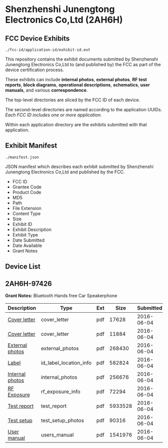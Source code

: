 # Shenzhenshi Junengtong Electronics Co,Ltd (2AH6H)
## FCC Device Exhibits

```
./fcc-id/application-id/exhibit-id.ext
```

This repository contains the exhibit documents submitted by Shenzhenshi Junengtong Electronics Co,Ltd to (and published by) the FCC as part of the device certification process.

These exhibits can include **internal photos**, **external photos**, **RF test reports**, **block diagrams**, **operational descriptions**, **schematics**, **user manuals**, and various **correspondence**.

The top-level directories are sliced by the FCC ID of each device.

The second-level directories are named according to the application UUIDs. *Each FCC ID includes one or more application.*

Within each application directory are the exhibits submitted with that application. 

## Exhibit Manifest

```
./manifest.json
```

JSON manifest which describes each exhibit submitted by Shenzhenshi Junengtong Electronics Co,Ltd and published by the FCC.

- FCC ID
- Grantee Code
- Product Code
- MD5
- Path
- File Extension
- Content Type
- Size
- Exhibit ID
- Exhibit Description
- Exhibit Type
- Date Submitted
- Date Available
- Grant Notes

## Device List
## 2AH6H-97426
**Grant Notes:** Bluetooth Hands free Car Speakerphone

| Description | Type | Ext | Size | Submitted | Available |
| ----------- | ---- | --- | ---- | --------- | --------- |
| [Cover letter](2AH6H-97426/fd29a46dec8154a628b7e84fb266e7fe/3017528.pdf) | cover_letter | pdf | 17628 | 2016-06-04 | 2016-06-04 |
| [Cover letter](2AH6H-97426/fd29a46dec8154a628b7e84fb266e7fe/3017529.pdf) | cover_letter | pdf | 11884 | 2016-06-04 | 2016-06-04 |
| [External photos](2AH6H-97426/fd29a46dec8154a628b7e84fb266e7fe/3017530.pdf) | external_photos | pdf | 268430 | 2016-06-04 | 2016-06-04 |
| [Label](2AH6H-97426/fd29a46dec8154a628b7e84fb266e7fe/3017531.pdf) | id_label_location_info | pdf | 582824 | 2016-06-04 | 2016-06-04 |
| [Internal photos](2AH6H-97426/fd29a46dec8154a628b7e84fb266e7fe/3017532.pdf) | internal_photos | pdf | 256676 | 2016-06-04 | 2016-06-04 |
| [RF Exposure](2AH6H-97426/fd29a46dec8154a628b7e84fb266e7fe/3017534.pdf) | rf_exposure_info | pdf | 72294 | 2016-06-04 | 2016-06-04 |
| [Test report](2AH6H-97426/fd29a46dec8154a628b7e84fb266e7fe/3017536.pdf) | test_report | pdf | 5933528 | 2016-06-04 | 2016-06-04 |
| [Test setup](2AH6H-97426/fd29a46dec8154a628b7e84fb266e7fe/3017537.pdf) | test_setup_photos | pdf | 90316 | 2016-06-04 | 2016-06-04 |
| [User manual](2AH6H-97426/fd29a46dec8154a628b7e84fb266e7fe/3017538.pdf) | users_manual | pdf | 1541976 | 2016-06-04 | 2016-06-04 |

